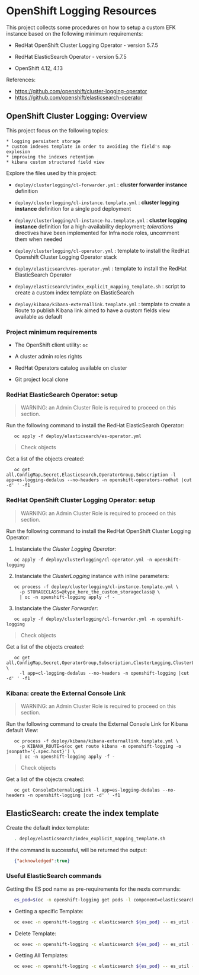 # OpenShift Logging Resources

This project collects some procedures on how to setup a custom EFK instance based on the following minimum requirements:

 * RedHat OpenShift Cluster Logging Operator - version 5.7.5

 * RedHat ElasticSearch Operator - version 5.7.5
 
 * OpenShift 4.12, 4.13

References:
  - https://github.com/openshift/cluster-logging-operator
  - https://github.com/openshift/elasticsearch-operator

## OpenShift Cluster Logging: Overview

This project focus on the following topics:

    * logging persistent storage
    * custom indexes template in order to avoiding the field's map explosion
    * improving the indexes retention
    * kibana custom structured field view

Explore the files used by this project:

* ```deploy/clusterlogging/cl-forwarder.yml``` : __cluster forwarder instance__ definition

* ```deploy/clusterlogging/cl-instance.template.yml``` : __cluster logging instance__ definition for a single pod deployment

* ```deploy/clusterlogging/cl-instance-ha.template.yml``` : __cluster logging instance__ definition for a high-availability deployment; _tolerations_ directives have been implemented for Infra node roles, uncomment them when needed

* ```deploy/clusterlogging/cl-operator.yml``` : template to install the RedHat Openshift Cluster Logging Operator stack

* ```deploy/elasticsearch/es-operator.yml``` : template to install the RedHat ElasticSearch Operator

* ```deploy/elasticsearch/index_explicit_mapping_template.sh``` : script to create a custom index template on ElasticSearch

* ```deploy/kibana/kibana-externallink.template.yml``` : template to create a Route to publish Kibana link aimed to have a custom fields view available as default

### Project minimum requirements

* The OpenShift client utility: ```oc```

* A cluster admin roles rights

* RedHat Operators catalog available on cluster

* Git project local clone

### RedHat ElasticSearch Operator: setup

> WARNING: an Admin Cluster Role is required to proceed on this section.

Run the following command to install the RedHat ElasticSearch Operator:

```
   oc apply -f deploy/elasticsearch/es-operator.yml
```

> Check objects

Get a list of the objects created:

```
   oc get all,ConfigMap,Secret,Elasticsearch,OperatorGroup,Subscription -l app=es-logging-dedalus --no-headers -n openshift-operators-redhat |cut -d' ' -f1
```

### RedHat OpenShift Cluster Logging Operator: setup

> WARNING: an Admin Cluster Role is required to proceed on this section.

Run the following command to install the RedHat OpenShift Cluster Logging Operator:

1. Instanciate the _Cluster Logging Operator_:

```
   oc apply -f deploy/clusterlogging/cl-operator.yml -n openshift-logging
```

2. Instanciate the _ClusterLogging_ instance with inline parameters:

```
   oc process -f deploy/clusterlogging/cl-instance.template.yml \
     -p STORAGECLASS=@type_here_the_custom_storageclass@ \
     | oc -n openshift-logging apply -f -
```

3. Instanciate the _Cluster Forwarder_:

```
   oc apply -f deploy/clusterlogging/cl-forwarder.yml -n openshift-logging
```

> Check objects

Get a list of the objects created:

```
   oc get all,ConfigMap,Secret,OperatorGroup,Subscription,ClusterLogging,ClusterLogForwarder \
     -l app=cl-logging-dedalus --no-headers -n openshift-logging |cut -d' ' -f1
```

### Kibana: create the External Console Link

> WARNING: an Admin Cluster Role is required to proceed on this section.

Run the following command to create the External Console Link for Kibana default View:

```
   oc process -f deploy/kibana/kibana-externallink.template.yml \
     -p KIBANA_ROUTE=$(oc get route kibana -n openshift-logging -o jsonpath='{.spec.host}') \
     | oc -n openshift-logging apply -f -
```

> Check objects

Get a list of the objects created:

```
   oc get ConsoleExternalLogLink -l app=es-logging-dedalus --no-headers -n openshift-logging |cut -d' ' -f1
```

## ElasticSearch: create the index template

Create the default index template:

```bash
   . deploy/elasticsearch/index_explicit_mapping_template.sh
```

If the command is successful, will be returned the output:

```json
   {"acknowledged":true}
```

### Useful ElasticSearch commands

Getting the ES pod name as pre-requirements for the nexts commands:

```bash
   es_pod=$(oc -n openshift-logging get pods -l component=elasticsearch --no-headers | head -1 | cut -d" " -f1)
```

* Getting a specific Template:

```bash
   oc exec -n openshift-logging -c elasticsearch ${es_pod} -- es_util --query=_template/dedalus_es_template
```

* Delete Template:

```bash
   oc exec -n openshift-logging -c elasticsearch ${es_pod} -- es_util --query=_template/dedalus_es_template -XDELETE
```

* Getting All Templates:

```bash
   oc exec -n openshift-logging -c elasticsearch ${es_pod} -- es_util --query=_template | jq "[.]"
```